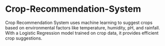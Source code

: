 # Crop-Recommendation-System
Crop Recommendation System uses machine learning to suggest crops based on environmental factors like temperature, humidity, pH, and rainfall. With a Logistic Regression model trained on crop data, it provides efficient crop suggestions.
